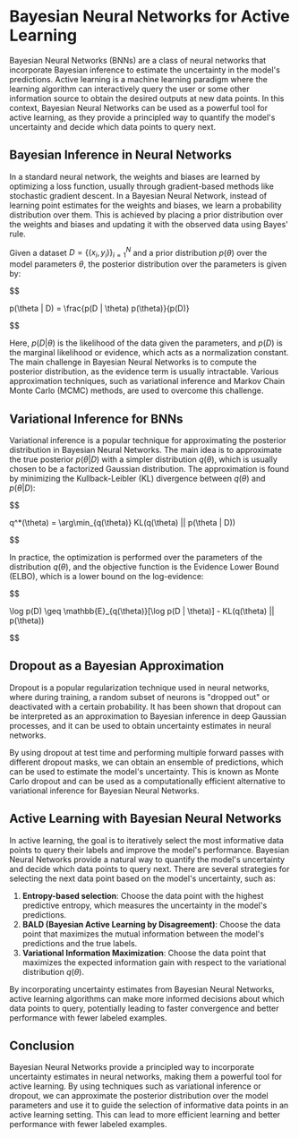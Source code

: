 # Bayesian Neural Networks for Active Learning

Bayesian Neural Networks (BNNs) are a class of neural networks that incorporate Bayesian inference to estimate the uncertainty in the model's predictions. Active learning is a machine learning paradigm where the learning algorithm can interactively query the user or some other information source to obtain the desired outputs at new data points. In this context, Bayesian Neural Networks can be used as a powerful tool for active learning, as they provide a principled way to quantify the model's uncertainty and decide which data points to query next.

## Bayesian Inference in Neural Networks

In a standard neural network, the weights and biases are learned by optimizing a loss function, usually through gradient-based methods like stochastic gradient descent. In a Bayesian Neural Network, instead of learning point estimates for the weights and biases, we learn a probability distribution over them. This is achieved by placing a prior distribution over the weights and biases and updating it with the observed data using Bayes' rule.

Given a dataset $D = \{(x_i, y_i)\}_{i=1}^N$ and a prior distribution $p(\theta)$ over the model parameters $\theta$, the posterior distribution over the parameters is given by:


$$

p(\theta | D) = \frac{p(D | \theta) p(\theta)}{p(D)}

$$


Here, $p(D | \theta)$ is the likelihood of the data given the parameters, and $p(D)$ is the marginal likelihood or evidence, which acts as a normalization constant. The main challenge in Bayesian Neural Networks is to compute the posterior distribution, as the evidence term is usually intractable. Various approximation techniques, such as variational inference and Markov Chain Monte Carlo (MCMC) methods, are used to overcome this challenge.

## Variational Inference for BNNs

Variational inference is a popular technique for approximating the posterior distribution in Bayesian Neural Networks. The main idea is to approximate the true posterior $p(\theta | D)$ with a simpler distribution $q(\theta)$, which is usually chosen to be a factorized Gaussian distribution. The approximation is found by minimizing the Kullback-Leibler (KL) divergence between $q(\theta)$ and $p(\theta | D)$:


$$

q^*(\theta) = \arg\min_{q(\theta)} KL(q(\theta) || p(\theta | D))

$$


In practice, the optimization is performed over the parameters of the distribution $q(\theta)$, and the objective function is the Evidence Lower Bound (ELBO), which is a lower bound on the log-evidence:


$$

\log p(D) \geq \mathbb{E}_{q(\theta)}[\log p(D | \theta)] - KL(q(\theta) || p(\theta))

$$


## Dropout as a Bayesian Approximation

Dropout is a popular regularization technique used in neural networks, where during training, a random subset of neurons is "dropped out" or deactivated with a certain probability. It has been shown that dropout can be interpreted as an approximation to Bayesian inference in deep Gaussian processes, and it can be used to obtain uncertainty estimates in neural networks.

By using dropout at test time and performing multiple forward passes with different dropout masks, we can obtain an ensemble of predictions, which can be used to estimate the model's uncertainty. This is known as Monte Carlo dropout and can be used as a computationally efficient alternative to variational inference for Bayesian Neural Networks.

## Active Learning with Bayesian Neural Networks

In active learning, the goal is to iteratively select the most informative data points to query their labels and improve the model's performance. Bayesian Neural Networks provide a natural way to quantify the model's uncertainty and decide which data points to query next. There are several strategies for selecting the next data point based on the model's uncertainty, such as:

1. **Entropy-based selection**: Choose the data point with the highest predictive entropy, which measures the uncertainty in the model's predictions.
2. **BALD (Bayesian Active Learning by Disagreement)**: Choose the data point that maximizes the mutual information between the model's predictions and the true labels.
3. **Variational Information Maximization**: Choose the data point that maximizes the expected information gain with respect to the variational distribution $q(\theta)$.

By incorporating uncertainty estimates from Bayesian Neural Networks, active learning algorithms can make more informed decisions about which data points to query, potentially leading to faster convergence and better performance with fewer labeled examples.

## Conclusion

Bayesian Neural Networks provide a principled way to incorporate uncertainty estimates in neural networks, making them a powerful tool for active learning. By using techniques such as variational inference or dropout, we can approximate the posterior distribution over the model parameters and use it to guide the selection of informative data points in an active learning setting. This can lead to more efficient learning and better performance with fewer labeled examples.

